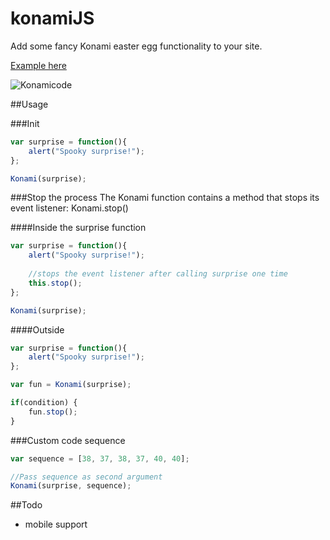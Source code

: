 # konamiJS
Add some fancy Konami easter egg functionality to your site.

[Example here](http://raphii97.github.io/konamiJS)

![Konamicode](https://github.com/raphii97/konamiJS/blob/master/img/kc.png "spooks!")


##Usage

###Init
```js
var surprise = function(){
	alert("Spooky surprise!");
};

Konami(surprise);
```

###Stop the process
The Konami function contains a method that stops its event listener: Konami.stop()

####Inside the surprise function
```js
var surprise = function(){
	alert("Spooky surprise!");
	
	//stops the event listener after calling surprise one time
	this.stop();
};

Konami(surprise);
```

####Outside

```js
var surprise = function(){
	alert("Spooky surprise!");
};

var fun = Konami(surprise);

if(condition) {
	fun.stop();
}
```

###Custom code sequence
```js
var sequence = [38, 37, 38, 37, 40, 40];

//Pass sequence as second argument
Konami(surprise, sequence);
```

##Todo
* mobile support
